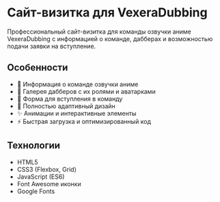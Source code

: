 # Сайт-визитка для VexeraDubbing

Профессиональный сайт-визитка для команды озвучки аниме VexeraDubbing с информацией о команде, дабберах и возможностью подачи заявки на вступление.

## Особенности

- 🎤 Информация о команде озвучки аниме
- 👥 Галерея дабберов с их ролями и аватарками
- 📝 Форма для вступления в команду
- 📱 Полностью адаптивный дизайн
- ✨ Анимации и интерактивные элементы
- ⚡️ Быстрая загрузка и оптимизированный код

## Технологии

- HTML5
- CSS3 (Flexbox, Grid)
- JavaScript (ES6)
- Font Awesome иконки
- Google Fonts
